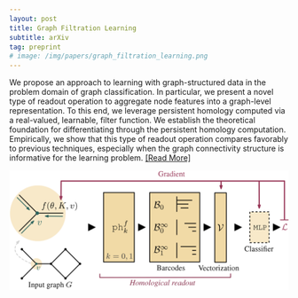 ```yaml
---
layout: post
title: Graph Filtration Learning
subtitle: arXiv
tag: preprint
# image: /img/papers/graph_filtration_learning.png
---
```

We propose an approach to learning with graph-structured data in the problem domain of graph
classification. 
In particular, we present a novel
type of readout operation to aggregate node features into a graph-level representation. 
To this end, we leverage persistent homology computed
via a real-valued, learnable, filter function. 
We establish the theoretical foundation for differentiating through the persistent homology computation.
Empirically, we show that this type of readout
operation compares favorably to previous techniques, especially when the graph connectivity
structure is informative for the learning problem.
<a href="https://arxiv.org/abs/1905.10996" class="post-preview post-read-more">[Read&nbsp;More]</a>

![](/img/papers/graph_filtration_learning.png)